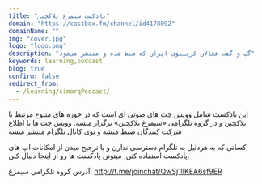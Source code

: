 ```yaml
---
title: "پادکست سیمرغ بلاکچین"
domain: "https://castbox.fm/channel/id4178092"
domainName: ""
img: "cover.jpg"
logo: "logo.png"
description: "گپ و گفت فعالان کریپتوی ایران که ضبط شده و منتشر می‌شود"
keywords: learning,podcast
blog: true
confirm: false
redirect_from:
  - /learning/simorqPodcast/
---
```


این پادکست شامل وویس چت های صوتی ای است که در حوزه های متنوع مرتبط با بلاکچین و در گروه تلگرامی «سیمرغ بلاکچین» برگزار میشه.
وویس چت ها با اطلاع شرکت کنندگان ضبط میشه و توی کانال تلگرام منتشر میشه

کسانی که به هردلیل به تلگرام دسترسی ندارن و یا ترجیح میدن از امکانات اپ های پادکست استفاده کنن، میتونن پادکست ها رو از اینجا دنبال کنن.

آدرس گروه تلگرامی سیمرغ: http://t.me/joinchat/QwSj1llKEA6sf9ER
